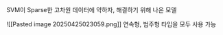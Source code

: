 SVM이 Sparse한 고차원 데이터에 약하자, 해결하기 위해 나온 모델

![[Pasted image 20250425023059.png]]
연속형, 범주형 타입을 모두 사용 가능
